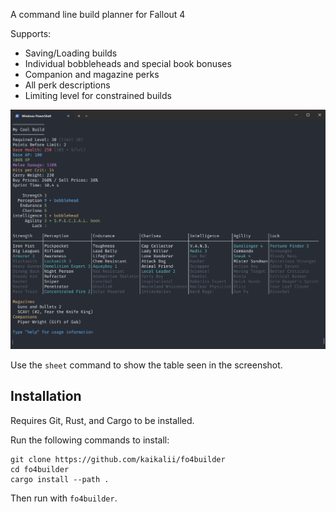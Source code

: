 A command line build planner for Fallout 4

Supports:
- Saving/Loading builds
- Individual bobbleheads and special book bonuses
- Companion and magazine perks
- All perk descriptions
- Limiting level for constrained builds

![Screenshot](screenshot.png)

Use the `sheet` command to show the table seen in the screenshot.

## Installation

Requires Git, Rust, and Cargo to be installed.

Run the following commands to install:

```
git clone https://github.com/kaikalii/fo4builder
cd fo4builder
cargo install --path .
```
Then run with `fo4builder`.